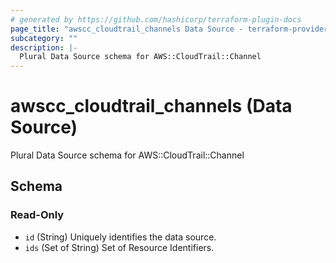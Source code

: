 ```yaml
---
# generated by https://github.com/hashicorp/terraform-plugin-docs
page_title: "awscc_cloudtrail_channels Data Source - terraform-provider-awscc"
subcategory: ""
description: |-
  Plural Data Source schema for AWS::CloudTrail::Channel
---
```


# awscc_cloudtrail_channels (Data Source)

Plural Data Source schema for AWS::CloudTrail::Channel



<!-- schema generated by tfplugindocs -->
## Schema

### Read-Only

- `id` (String) Uniquely identifies the data source.
- `ids` (Set of String) Set of Resource Identifiers.



